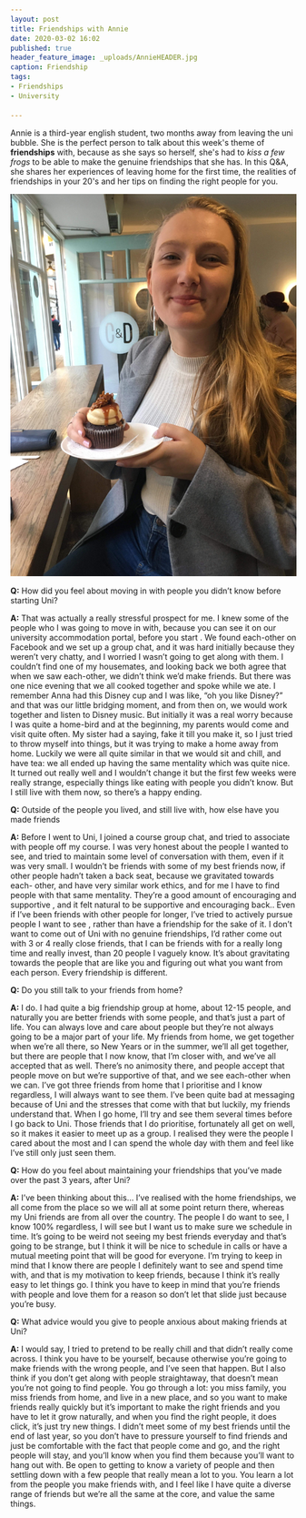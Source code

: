 ```yaml
---
layout: post
title: Friendships with Annie
date: 2020-03-02 16:02
published: true
header_feature_image: _uploads/AnnieHEADER.jpg
caption: Friendship 
tags:
- Friendships
- University

---
```

Annie is a third-year english student, two months away from leaving the uni bubble. She is the perfect person to talk about this week's theme of **friendships** with, because as she says so herself, she's had to _kiss a few frogs_ to be able to make the genuine friendships that she has. In this Q&A, she shares her experiences of leaving home for the first time, the realities of friendships in your 20's and her tips on finding the right people for you.

[![The absolute queen that is Annie G, with photo creds to Lotti R](/_uploads/Annie.jpg)](/_uploads/Annie.jpg)

**Q:** How did you feel about moving in with people you didn’t know before starting Uni?

**A:** That was actually a really stressful prospect for me. I knew some of the people who I was going to move in with, because you can see it on our university accommodation portal, before you start . We found each-other on Facebook and we set up a group chat, and it was hard initially because they weren’t very chatty, and I worried I wasn’t going to get along with them. I couldn’t find one of my housemates, and looking back we both agree that when we saw each-other, we didn’t think we’d make friends. But there was one nice evening that we all cooked together and spoke while we ate. I remember Anna had this Disney cup and I was like, “oh you like Disney?” and that was our little bridging moment, and from then on, we would work together and listen to Disney music. But initially it was a real worry because I was quite a home-bird and at the beginning, my parents would come and visit quite often. My sister had a saying, fake it till you make it, so I just tried to throw myself into things, but it was trying to make a home away from home. Luckily we were all quite similar in that we would sit and chill, and have tea: we all ended up having the same mentality which was quite nice. It turned out really well and I wouldn’t change it but the first few weeks were really strange, especially things like eating with people you didn’t know. But I still live with them now, so there’s a happy ending.



**Q:** Outside of the people you lived, and still live with, how else have you made friends

**A:** Before I went to Uni, I joined a course group chat, and tried to associate with people off my course. I was very honest about the people I wanted to see, and tried to maintain some level of conversation with them, even if it was very small. I wouldn’t be friends with some of my best friends now, if other people hadn’t taken a back seat, because we gravitated towards each- other, and have very similar work ethics, and for me I have to find people with that same mentality. They’re a good amount of encouraging and supportive , and it felt natural to be supportive and encouraging back.. Even if I’ve been friends with other people for longer, I’ve tried to actively pursue people I want to see , rather than have a friendship for the sake of it. I don’t want to come out of Uni with no genuine friendships, I’d rather come out with 3 or 4 really close friends, that I can be friends with for a really long time and really invest, than 20 people I vaguely know. It’s about gravitating towards the people that are like you and figuring out what you want from each person. Every friendship is different.


**Q:** Do you still talk to your friends from home?

**A:** I do. I had quite a big friendship group at home, about 12-15 people, and naturally you are better friends with some people, and that’s just a part of life. You can always love and care about people but they’re not always going to be a  major part of your life. My friends from home, we get together when we’re all there, so New Years or in the summer, we’ll all get together, but there are people that I now know, that I’m closer with, and we’ve all accepted that as well. There’s no animosity there, and people accept that people move on but we’re supportive of that, and we see each-other when we can. I’ve got three friends from home that I prioritise and I know regardless, I will always want to see them. I’ve been quite bad at messaging because of Uni and the stresses that come with that but luckily, my friends understand that. When I go home, I’ll try and see them several times before I go back to Uni. Those friends that I do prioritise, fortunately all get on well, so it makes it easier to meet up as a group. I realised they were the people I cared about the most and I can spend the whole day with them and feel like I’ve still only just seen them.


**Q:** How do you feel about maintaining your friendships that you’ve made over the past 3 years, after Uni?

**A:** I’ve been thinking about this… I’ve realised with the home friendships, we all come from the place so we will all at some point return there, whereas my Uni friends are from all over the country. The people I do want to see, I know 100% regardless, I will see but I want us to make sure we schedule in time. It’s going to be weird not seeing my best friends everyday and that’s going to be strange, but I think it will be nice to schedule in calls or  have a mutual meeting point that will be good for everyone. I’m trying to keep in mind that I know there are people I definitely want to see and spend time with, and that is my motivation to keep friends, because I think it’s really easy to let things go. I think you have to keep in mind that you’re friends with people and love them for a reason so don’t let that slide just because you’re busy.


**Q:** What advice would you give to people anxious about making friends at Uni?

**A:** I would say, I tried to pretend to be really chill and that didn’t really come across. I think you have to be yourself, because otherwise you’re going to make friends with the wrong people, and I’ve seen that happen. But I also think if you don’t get along with people straightaway, that doesn’t mean you’re not going to find people. You go through a lot: you miss family, you miss friends from home, and live in a new place, and so you want to make friends really quickly but it’s important to make the right friends and you have to let it grow naturally, and when you find the right people, it does click, it’s just try new things. I didn’t meet some of my best friends until the end of last year, so you don’t have to pressure yourself to find friends and just be comfortable with the fact that people come and go, and the right people will stay, and you’ll know when you find them because you’ll want to hang out with. Be open to getting to know a variety of people and then settling down with a few people that really mean a lot to you. You learn a lot from the people you make friends with, and I feel like I have quite a diverse range of friends but we’re all the same at the core, and value the same things.
